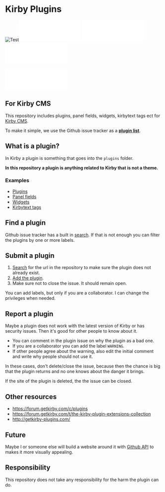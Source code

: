 # Kirby Plugins

![Test](https://raw.githubusercontent.com/jenstornell/kirby-plugins/master/test.svg)![Test](test.svg) ![Test](test.svg)
![Test](test.svg)

![Test](test.svg)

## For Kirby CMS

This repository includes plugins, panel fields, widgets, kirbytext tags ect for [Kirby CMS](https://getkirby.com/).

To make it simple, we use the Github issue tracker as a **[plugin list](https://github.com/jenstornell/kirby-plugins/issues)**.

## What is a plugin?

In Kirby a plugin is something that goes into the `plugins` folder.

**In this repository a plugin is anything related to Kirby that is not a theme.**

### Examples

- [Plugins](https://github.com/jenstornell/kirby-plugins/issues?q=is%3Aissue+is%3Aopen+label%3APlugin)
- [Panel fields](https://github.com/jenstornell/kirby-plugins/issues?q=is%3Aissue+is%3Aopen+label%3A%22Panel+fields%22)
- [Widgets](https://github.com/jenstornell/kirby-plugins/issues?q=widget+label%3A%22Panel+widgets%22)
- [Kirbytext tags](https://github.com/jenstornell/kirby-plugins/issues?q=kirbytext+label%3A%22Kirbytext+tag%22)

## Find a plugin

Github issue tracker has a built in [search](https://github.com/jenstornell/kirby-plugins/issues). If that is not enough you can filter the plugins by one or more labels.

## Submit a plugin

1. [Search](https://github.com/jenstornell/kirby-plugins/issues) for the url in the repository to make sure the plugin does not already exist.
1. [Add the plugin](https://github.com/jenstornell/kirby-plugins/issues/new).
1. Make sure not to close the issue. It should remain open.

You can add labels, but only if you are a collaborator. I can change the privileges when needed.

## Report a plugin

Maybe a plugin does not work with the latest version of Kirby or has security issues. Then it's good for other people to know about it.

- You can comment in the plugin issue on why the plugin as a bad one.
- If you are a collaborator you can add the label `WARNING`.
- If other people agree about the warning, also edit the initial comment and write why people should not use it.

In these cases, don't delete/close the issue, because then the chance is big that the plugin returns and no one knows about the danger it brings.

If the site of the plugin is deleted, the the issue can be closed.

## Other resources

- https://forum.getkirby.com/c/plugins
- https://forum.getkirby.com/t/the-kirby-plugin-extensions-collection
- http://getkirby-plugins.com/

## Future

Maybe I or someone else will build a website around it with [Github API](https://developer.github.com/v3/issues/) to makes it more visually appealing.

## Responsibility

This repository does not take any responsibility for the harm the plugin can do. 
